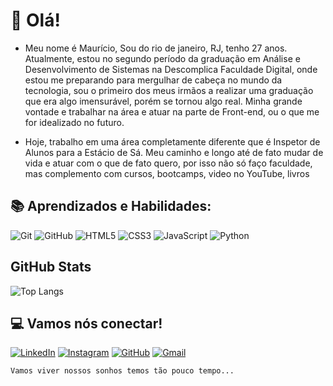 # 👋 Olá!

- Meu nome é Maurício, Sou do rio de janeiro, RJ, tenho 27 anos. Atualmente, estou no segundo período da graduação em Análise e Desenvolvimento de Sistemas na Descomplica Faculdade Digital, onde estou me preparando para mergulhar de cabeça no mundo da tecnologia, sou o primeiro dos meus irmãos a realizar uma graduação que era algo imensurável, porém se tornou algo real. Minha grande vontade e trabalhar na área e atuar na parte de Front-end, ou o que me for idealizado no futuro.

- Hoje, trabalho em uma área completamente diferente que é Inspetor de Alunos para a Estácio de Sá. Meu caminho e longo até de fato mudar de vida e atuar com o que de fato quero, por isso não só faço faculdade, mas complemento com cursos, bootcamps, video no YouTube, livros



## 📚 Aprendizados e Habilidades:
![Git](https://img.shields.io/badge/GIT-E44C30?style=for-the-badge&logo=git&logoColor=white)
![GitHub](https://img.shields.io/badge/GitHub-100000?style=for-the-badge&logo=github&logoColor=white)
![HTML5](https://img.shields.io/badge/HTML5-E34F26?style=for-the-badge&logo=html5&logoColor=white)
![CSS3](https://img.shields.io/badge/CSS3-1572B6?style=for-the-badge&logo=css3&logoColor=white)
![JavaScript](https://img.shields.io/badge/JavaScript-F7DF1E?style=for-the-badge&logo=javascript&logoColor=black)
![Python](https://img.shields.io/badge/python-3670A0?style=for-the-badge&logo=python&logoColor=ffdd54)


## GitHub Stats
![Top Langs](https://github-readme-stats-git-masterrstaa-rickstaa.vercel.app/api/top-langs/?username=maumrtns&layout=compact&bg_color=000&border_color=30A3DC&title_color=E94D5F&text_color=FFF)


## 💻 Vamos nós conectar!
[![LinkedIn](https://img.shields.io/badge/LinkedIn-blue?style=for-the-badge&logo=linkedin&logoColor=white)](https://www.linkedin.com/in/mauríciocmartins/)
[![Instagram](https://img.shields.io/badge/-Instagram-red?style=for-the-badge&logo=instagram&logoColor=white)](https://www.instagram.com/mau.mrtns/)
[![GitHub](https://img.shields.io/badge/GitHub-100000?style=for-the-badge&logo=github&logoColor=white)](https://github.com/maumrtns)
[![Gmail](https://img.shields.io/badge/Gmail-333333?style=for-the-badge&logo=gmail&logoColor=red)](mailto:mauriciocamartins@gmail.com)

```
Vamos viver nossos sonhos temos tão pouco tempo...
```

